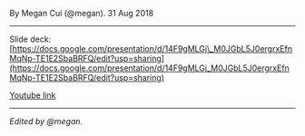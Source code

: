 By Megan Cui (@megan). 31 Aug 2018

---

Slide deck: [https://docs.google.com/presentation/d/14F9gMLGj\_M0JGbL5J0ergrxEfnMqNp-TE1E2SbaBRFQ/edit?usp=sharing](https://docs.google.com/presentation/d/14F9gMLGj_M0JGbL5J0ergrxEfnMqNp-TE1E2SbaBRFQ/edit?usp=sharing)

[Youtube link](https://youtu.be/tOmXzA4reTY)

---

_Edited by @megan._